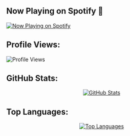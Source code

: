 <h2>Now Playing on Spotify 🎵</h2>

  <p>
    <a href="https://open.spotify.com/user/31a5rvn2akorvdmyazul6b4vul2m">
      <img src="[[[https://spotify-github-profile.kittinanx.com/api/view.svg?uid=31a5rvn2akorvdmyazul6b4vul2m&redirect=true][https://spotify-github-profile.kittinanx.com/api/view.svg?uid=31a5rvn2akorvdmyazul6b4vul2m&cover_image=true&theme=default&show_offline=true&background_color=121212&interchange=true&bar_color=53b14f&bar_color_cover=true)]]](https://spotify-github-profile.kittinanx.com/api/view?uid=31253dtz6tzyra5ewpcgpipeuefy&cover_image=true&theme=novatorem&show_offline=false&background_color=121212&interchange=false&bar_color=53b14f&bar_color_cover=true)" alt="Now Playing on Spotify">
    </a>
  </p>
</div>

## Profile Views:
<p align="left"> 
  <img src="https://komarev.com/ghpvc/?username=ridwanzanphelibelll&label=Profile%20views&color=4285F4&style=flat" alt="Profile Views" />
</p>

## GitHub Stats:
<p align="center">
  <a href="https://github.com/ridwanzanphelibelll">
    <img src="https://github-readme-stats.vercel.app/api?username=ridwanzanphelibelll&show_icons=true&theme=radical&include_all_commits=true&count_private=true" alt="GitHub Stats" />
  </a>
</p>

## Top Languages:
<p align="center">
  <a href="https://github.com/ridwanzanphelibelll">
    <img src="https://github-readme-stats.vercel.app/api/top-langs/?username=ridwanzanphelibelll&theme=radical&layout=compact" alt="Top Languages" />
  </a>
</p>
